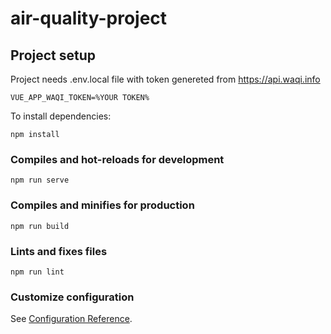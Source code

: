 # air-quality-project

## Project setup
Project needs .env.local file with token genereted from https://api.waqi.info
```
VUE_APP_WAQI_TOKEN=%YOUR TOKEN%
```
To install dependencies: 
```
npm install
```

### Compiles and hot-reloads for development
```
npm run serve
```

### Compiles and minifies for production
```
npm run build
```

### Lints and fixes files
```
npm run lint
```

### Customize configuration
See [Configuration Reference](https://cli.vuejs.org/config/).
